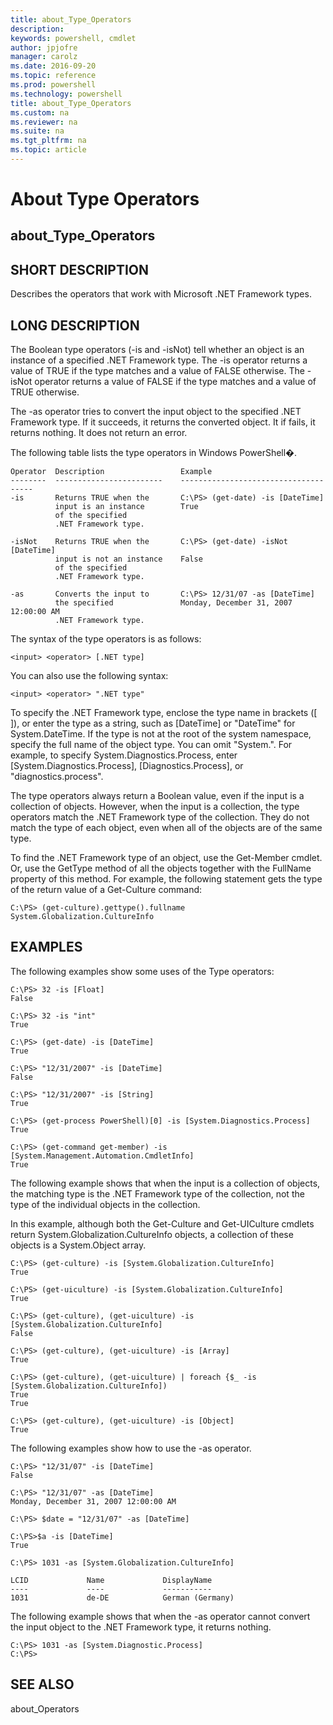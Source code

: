 ```yaml
---
title: about_Type_Operators
description: 
keywords: powershell, cmdlet
author: jpjofre
manager: carolz
ms.date: 2016-09-20
ms.topic: reference
ms.prod: powershell
ms.technology: powershell
title: about_Type_Operators
ms.custom: na
ms.reviewer: na
ms.suite: na
ms.tgt_pltfrm: na
ms.topic: article
---
```

# About Type Operators
## about_Type_Operators


## SHORT DESCRIPTION
Describes the operators that work with Microsoft .NET Framework types.


## LONG DESCRIPTION
The Boolean type operators (-is and -isNot) tell whether an object is an instance of a specified .NET Framework type. The -is operator returns a value of TRUE if the type matches and a value of FALSE otherwise. The -isNot operator returns a value of FALSE if the type matches and a value of TRUE otherwise.

The -as operator tries to convert the input object to the specified .NET Framework type. If it succeeds, it returns the converted object. It if fails, it returns nothing. It does not return an error.

The following table lists the type operators in  Windows PowerShell�.


```
Operator  Description                 Example    
--------  ------------------------    -------------------------------------  
-is       Returns TRUE when the       C:\PS> (get-date) -is [DateTime]  
          input is an instance        True  
          of the specified  
          .NET Framework type.  
  
-isNot    Returns TRUE when the       C:\PS> (get-date) -isNot [DateTime]  
          input is not an instance    False  
          of the specified  
          .NET Framework type.  
  
-as       Converts the input to       C:\PS> 12/31/07 -as [DateTime]  
          the specified               Monday, December 31, 2007 12:00:00 AM  
          .NET Framework type.
```


The syntax of the type operators is as follows:


```
<input> <operator> [.NET type]
```


You can also use the following syntax:


```
<input> <operator> ".NET type"
```


To specify the .NET Framework type, enclose the type name in brackets ([ ]), or enter the type as a string, such as [DateTime] or "DateTime" for System.DateTime. If the type is not at the root of the system namespace, specify the full name of the object type. You can omit "System.". For example, to specify System.Diagnostics.Process, enter [System.Diagnostics.Process], [Diagnostics.Process], or "diagnostics.process".

The type operators always return a Boolean value, even if the input is a collection of objects. However, when the input is a collection, the type operators match the .NET Framework type of the collection. They do not match the type of each object, even when all of the objects are of the same type.

To find the .NET Framework type of an object, use the Get-Member cmdlet. Or, use the GetType method of all the objects together with the FullName property of this method. For example, the following statement gets the type of the return value of a Get-Culture command:


```
C:\PS> (get-culture).gettype().fullname  
System.Globalization.CultureInfo
```



## EXAMPLES
The following examples show some uses of the Type operators:


```
C:\PS> 32 -is [Float]  
False  
  
C:\PS> 32 -is "int"  
True  
  
C:\PS> (get-date) -is [DateTime]  
True  
  
C:\PS> "12/31/2007" -is [DateTime]  
False  
  
C:\PS> "12/31/2007" -is [String]  
True  
  
C:\PS> (get-process PowerShell)[0] -is [System.Diagnostics.Process]  
True  
  
C:\PS> (get-command get-member) -is [System.Management.Automation.CmdletInfo]  
True
```


The following example shows that when the input is a collection of objects, the matching type is the .NET Framework type of the collection, not the type of the individual objects in the collection.

In this example, although both the Get-Culture and Get-UICulture cmdlets return System.Globalization.CultureInfo objects, a collection of these objects is a System.Object array.


```
C:\PS> (get-culture) -is [System.Globalization.CultureInfo]  
True  
  
C:\PS> (get-uiculture) -is [System.Globalization.CultureInfo]  
True  
  
C:\PS> (get-culture), (get-uiculture) -is [System.Globalization.CultureInfo]  
False  
  
C:\PS> (get-culture), (get-uiculture) -is [Array]  
True  
  
C:\PS> (get-culture), (get-uiculture) | foreach {$_ -is [System.Globalization.CultureInfo])  
True  
True  
  
C:\PS> (get-culture), (get-uiculture) -is [Object]  
True
```


The following examples show how to use the -as operator.


```
C:\PS> "12/31/07" -is [DateTime]  
False  
  
C:\PS> "12/31/07" -as [DateTime]  
Monday, December 31, 2007 12:00:00 AM  
  
C:\PS> $date = "12/31/07" -as [DateTime]  
  
C:\PS>$a -is [DateTime]  
True  
  
C:\PS> 1031 -as [System.Globalization.CultureInfo]  
  
LCID             Name             DisplayName  
----             ----             -----------  
1031             de-DE            German (Germany)
```


The following example shows that when the -as operator cannot convert the input object to the .NET Framework type, it returns nothing.


```
C:\PS> 1031 -as [System.Diagnostic.Process]  
C:\PS>
```



## SEE ALSO
about_Operators

